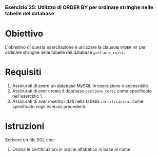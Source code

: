 ### Esercizio 25: Utilizzo di ORDER BY per ordinare stringhe nelle tabelle del database

# Obiettivo
L'obiettivo di questa esercitazione è utilizzare la clausola `ORDER BY` per ordinare stringhe nelle tabelle del database `gestione_corsi`.

# Requisiti
1. Assicurati di avere un database MySQL in esecuzione e accessibile.
2. Assicurati di aver creato il database `gestione_corsi` come specificato nell'esercizio 1.
3. Assicurati di aver inserito i dati nella tabella `certificazioni` come specificato negli esercizi precedenti.

# Istruzioni
Scrivere un file SQL che:
1. Ordina le certificazioni in ordine alfabetico in base al nome